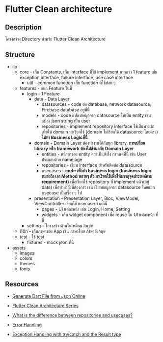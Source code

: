 # Flutter Clean architecture

## Description

โครงสร้าง Directory สำหรับ Flutter Clean Architecture

## Structure

- lip
  - core - เก็บ Constants, เก็บ interface ที่ใช้ implement มากกว่า 1 feature เช่น exception interface, failure interface, use case interface
    - util - common function เก็บ function ที่ใช้บ่อย ๆ
  - features - แยก Feature ในนี้
    - login - 1 Feature
      - data - Data Layer
        - datasources - code ต่อ database, network datasource, Firebase database อยู่ที่นี่
        - models - code แปลงข้อมูลจาก datasource ให้เป็น entity เช่น แปลง json string เป็น user
        - repositories - implement repository interface ใช้เป็นทางเข้าเพื่อให้ domain มาเรียกใช้ (domain ไม่เรียกใช้ datasource โดยตรง) **ไม่ทำ Business Logicที่นี่**
      - domain - Domain Layer ต้องทำงานได้กับทุก library, **การเปลี่ยน library หรือ framework ต้องไม่ส่งผลกับ Domain Layer**
        - entities - หน้าตาของ entity ควรเป็นยังไง กำหนดที่นี่ เช่น User ประกอบด้วย name,age
        - repositories - เขียน interface สำหรับติดต่อ datasource
        - usecases - **code เพื่อทำ business logic (business logic หมายถึง เอา Method หลายๆ ตัว มาเรียกใช้เพื่อให้บรรลุจุดประสงค์ตาม requirement)** เพื่อเรียกใช้ repository ที่ implement แล้ว(อยู่ data) เพื่อทำคำสั่งที่ต้องการ เช่น เรียกข้อมูลจาก datasource โดยแยก usecase เป็นเรื่อง ๆ ไป
      - presentation - Presentation Layer, Bloc, ViewModel, ViewController เรียกใช้ usecase จากที่นี่
        - pages - UI แต่ละหน้า เช่น Login, Home, Setting
        - widgets - เก็บ widget component เพื่อ reuse ใน UI แต่ละหน้า ที่นี่
    - setting - โครงสร้างด้านในเหมือน login
  - l10n - เก็บภาษาของ App เช่น ภาษาไทย ภาษาอังกฤษ
  - test - ใช้ test
    - fixtures - mock json ที่นี่
- assets
  - images
  - colors
  - themes
  - fonts

## Resources

- [Generate Dart File from Json Online](https://app.quicktype.io/?l=dart)

- [Flutter Clean Architecture Series](https://devmuaz.medium.com/flutter-clean-architecture-series-part-1-d2d4c2e75c47)

- [What is the difference between repositories and usecases?](https://stackoverflow.com/questions/43055247/what-is-the-difference-between-repositories-and-usecases)

- [Error Handling](https://levelup.gitconnected.com/error-handling-in-clean-architecture-9ff159a25d4a)

- [Exception Handling with try/catch and the Result type](https://codewithandrea.com/articles/flutter-exception-handling-try-catch-result-type/#:~:text=The%20Result%20type%20lets%20us,we%20handle%20both%20cases%20explicitly)